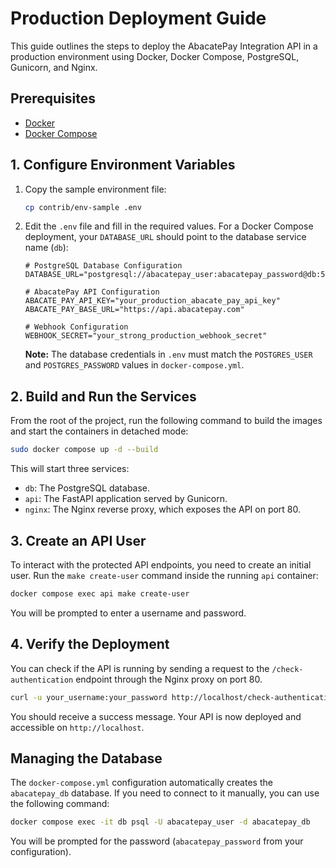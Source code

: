 # Production Deployment Guide

This guide outlines the steps to deploy the AbacatePay Integration API in a production environment using Docker, Docker Compose, PostgreSQL, Gunicorn, and Nginx.

## Prerequisites

-   [Docker](https://docs.docker.com/get-docker/)
-   [Docker Compose](https://docs.docker.com/compose/install/)

## 1. Configure Environment Variables

1.  Copy the sample environment file:
    ```bash
    cp contrib/env-sample .env
    ```

2.  Edit the `.env` file and fill in the required values. For a Docker Compose deployment, your `DATABASE_URL` should point to the database service name (`db`):

    ```.env
    # PostgreSQL Database Configuration
    DATABASE_URL="postgresql://abacatepay_user:abacatepay_password@db:5432/abacatepay_db"

    # AbacatePay API Configuration
    ABACATE_PAY_API_KEY="your_production_abacate_pay_api_key"
    ABACATE_PAY_BASE_URL="https://api.abacatepay.com"

    # Webhook Configuration
    WEBHOOK_SECRET="your_strong_production_webhook_secret"
    ```
    **Note:** The database credentials in `.env` must match the `POSTGRES_USER` and `POSTGRES_PASSWORD` values in `docker-compose.yml`.

## 2. Build and Run the Services

From the root of the project, run the following command to build the images and start the containers in detached mode:

```bash
sudo docker compose up -d --build
```

This will start three services:
-   `db`: The PostgreSQL database.
-   `api`: The FastAPI application served by Gunicorn.
-   `nginx`: The Nginx reverse proxy, which exposes the API on port 80.

## 3. Create an API User

To interact with the protected API endpoints, you need to create an initial user. Run the `make create-user` command inside the running `api` container:

```bash
docker compose exec api make create-user
```

You will be prompted to enter a username and password.

## 4. Verify the Deployment

You can check if the API is running by sending a request to the `/check-authentication` endpoint through the Nginx proxy on port 80.

```bash
curl -u your_username:your_password http://localhost/check-authentication
```

You should receive a success message. Your API is now deployed and accessible on `http://localhost`.

## Managing the Database

The `docker-compose.yml` configuration automatically creates the `abacatepay_db` database. If you need to connect to it manually, you can use the following command:

```bash
docker compose exec -it db psql -U abacatepay_user -d abacatepay_db
```
You will be prompted for the password (`abacatepay_password` from your configuration).
```
